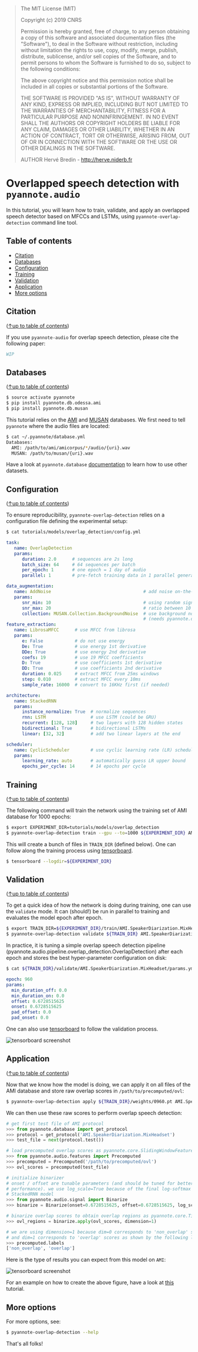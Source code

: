> The MIT License (MIT)
>
> Copyright (c) 2019 CNRS
>
> Permission is hereby granted, free of charge, to any person obtaining a copy
> of this software and associated documentation files (the "Software"), to deal
> in the Software without restriction, including without limitation the rights
> to use, copy, modify, merge, publish, distribute, sublicense, and/or sell
> copies of the Software, and to permit persons to whom the Software is
> furnished to do so, subject to the following conditions:
>
> The above copyright notice and this permission notice shall be included in all
> copies or substantial portions of the Software.
>
> THE SOFTWARE IS PROVIDED "AS IS", WITHOUT WARRANTY OF ANY KIND, EXPRESS OR
> IMPLIED, INCLUDING BUT NOT LIMITED TO THE WARRANTIES OF MERCHANTABILITY,
> FITNESS FOR A PARTICULAR PURPOSE AND NONINFRINGEMENT. IN NO EVENT SHALL THE
> AUTHORS OR COPYRIGHT HOLDERS BE LIABLE FOR ANY CLAIM, DAMAGES OR OTHER
> LIABILITY, WHETHER IN AN ACTION OF CONTRACT, TORT OR OTHERWISE, ARISING FROM,
> OUT OF OR IN CONNECTION WITH THE SOFTWARE OR THE USE OR OTHER DEALINGS IN THE
> SOFTWARE.
>
> AUTHOR
> Hervé Bredin - http://herve.niderb.fr

# Overlapped speech detection with `pyannote.audio`

In this tutorial, you will learn how to train, validate, and apply an overlapped speech detector based on MFCCs and LSTMs, using `pyannote-overlap-detection` command line tool.

## Table of contents
- [Citation](#citation)
- [Databases](#databases)
- [Configuration](#configuration)
- [Training](#training)
- [Validation](#validation)
- [Application](#application)
- [More options](#more-options)

## Citation
([↑up to table of contents](#table-of-contents))

If you use `pyannote-audio` for overlap speech detection, please cite the following paper:

```bibtex
WIP
```

## Databases
([↑up to table of contents](#table-of-contents))

```bash
$ source activate pyannote
$ pip install pyannote.db.odessa.ami
$ pip install pyannote.db.musan
```

This tutorial relies on the [AMI](http://groups.inf.ed.ac.uk/ami/corpus) and [MUSAN](http://www.openslr.org/17/) databases. We first need to tell `pyannote` where the audio files are located:

```bash
$ cat ~/.pyannote/database.yml
Databases:
  AMI: /path/to/ami/amicorpus/*/audio/{uri}.wav
  MUSAN: /path/to/musan/{uri}.wav
```

Have a look at `pyannote.database` [documentation](http://github.com/pyannote/pyannote-database) to learn how to use other datasets.


## Configuration
([↑up to table of contents](#table-of-contents))

To ensure reproducibility, `pyannote-overlap-detection` relies on a configuration file defining the experimental setup:

```bash
$ cat tutorials/models/overlap_detection/config.yml
```
```yaml
task:
   name: OverlapDetection
   params:
      duration: 2.0      # sequences are 2s long
      batch_size: 64     # 64 sequences per batch
      per_epoch: 1       # one epoch = 1 day of audio
      parallel: 1        # pre-fetch training data in 1 parallel generator

data_augmentation:
   name: AddNoise                                   # add noise on-the-fly
   params:
      snr_min: 10                                   # using random signal-to-noise
      snr_max: 20                                   # ratio between 10 and 20 dBs
      collection: MUSAN.Collection.BackgroundNoise  # use background noise from MUSAN
                                                    # (needs pyannote.db.musan)
feature_extraction:
   name: LibrosaMFCC      # use MFCC from librosa
   params:
      e: False            # do not use energy
      De: True            # use energy 1st derivative
      DDe: True           # use energy 2nd derivative
      coefs: 19           # use 19 MFCC coefficients
      D: True             # use coefficients 1st derivative
      DD: True            # use coefficients 2nd derivative
      duration: 0.025     # extract MFCC from 25ms windows
      step: 0.010         # extract MFCC every 10ms
      sample_rate: 16000  # convert to 16KHz first (if needed)

architecture:
   name: StackedRNN
   params:
      instance_normalize: True  # normalize sequences
      rnn: LSTM                 # use LSTM (could be GRU)
      recurrent: [128, 128]     # two layers with 128 hidden states
      bidirectional: True       # bidirectional LSTMs
      linear: [32, 32]          # add two linear layers at the end 

scheduler:
   name: CyclicScheduler        # use cyclic learning rate (LR) scheduler
   params:
      learning_rate: auto       # automatically guess LR upper bound
      epochs_per_cycle: 14      # 14 epochs per cycle
```

## Training
([↑up to table of contents](#table-of-contents))

The following command will train the network using the training set of AMI database for 1000 epochs:

```bash
$ export EXPERIMENT_DIR=tutorials/models/overlap_detection
$ pyannote-overlap-detection train --gpu --to=1000 ${EXPERIMENT_DIR} AMI.SpeakerDiarization.MixHeadset
```

This will create a bunch of files in `TRAIN_DIR` (defined below).
One can follow along the training process using [tensorboard](https://github.com/tensorflow/tensorboard).
```bash
$ tensorboard --logdir=${EXPERIMENT_DIR}
```

## Validation
([↑up to table of contents](#table-of-contents))

To get a quick idea of how the network is doing during training, one can use the `validate` mode.
It can (should!) be run in parallel to training and evaluates the model epoch after epoch.

```bash
$ export TRAIN_DIR=${EXPERIMENT_DIR}/train/AMI.SpeakerDiarization.MixHeadset.train
$ pyannote-overlap-detection validate ${TRAIN_DIR} AMI.SpeakerDiarization.MixHeadset
```

In practice, it is tuning a simple overlap speech detection pipeline (pyannote.audio.pipeline.overlap_detection.OverlapDetection) after each epoch 
and stores the best hyper-parameter configuration on disk:

```bash
$ cat ${TRAIN_DIR}/validate/AMI.SpeakerDiarization.MixHeadset/params.yml
```
```yaml
epoch: 960
params:
  min_duration_off: 0.0
  min_duration_on: 0.0
  offset: 0.6728515625
  onset: 0.6728515625
  pad_offset: 0.0
  pad_onset: 0.0
```

One can also use [tensorboard](https://github.com/tensorflow/tensorboard) to follow the validation process.

![tensorboard screenshot](tb_validate.png)

## Application
([↑up to table of contents](#table-of-contents))

Now that we know how the model is doing, we can apply it on all files of the AMI database and store raw overlap scores in `/path/to/precomputed/ovl`:

```bash
$ pyannote-overlap-detection apply ${TRAIN_DIR}/weights/0960.pt AMI.SpeakerDiarization.MixHeadset /path/to/precomputed/ovl
```

We can then use these raw scores to perform overlap speech detection:

```python
# get first test file of AMI protocol
>>> from pyannote.database import get_protocol
>>> protocol = get_protocol('AMI.SpeakerDiarization.MixHeadset')
>>> test_file = next(protocol.test())

# load precomputed overlap scores as pyannote.core.SlidingWindowFeature
>>> from pyannote.audio.features import Precomputed
>>> precomputed = Precomputed('/path/to/precomputed/ovl')
>>> ovl_scores = precomputed(test_file)

# initialize binarizer
# onset / offset are tunable parameters (and should be tuned for better 
# performance). we use log_scale=True because of the final log-softmax in the 
# StackedRNN model
>>> from pyannote.audio.signal import Binarize
>>> binarize = Binarize(onset=0.6728515625, offset=0.6728515625, log_scale=True)

# binarize overlap scores to obtain overlap regions as pyannote.core.Timeline
>>> ovl_regions = binarize.apply(ovl_scores, dimension=1)

# we are using dimension=1 because dim=0 corresponds to 'non_overlap' scores 
# and dim=1 corresponds to 'overlap' scores as shown by the following line:
>>> precomputed.labels
['non_overlap', 'overlap']
```

Here is the type of results you can expect from this model on `AMI`:

![tensorboard screenshot](results.png)

For an example on how to create the above figure, have a look at [this](../pretrained) tutorial.

## More options

For more options, see:

```bash
$ pyannote-overlap-detection --help
```

That's all folks!
